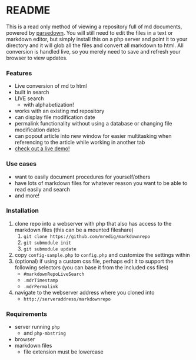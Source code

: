 # README

This is a read only method of viewing a repository full of md documents, powered by [parsedown](https://github.com/erusev/parsedown). You will still need to edit the files in a text or markdown editor, but simply install this on a php server and point it to your directory and it will glob all the files and convert all markdown to html. All conversion is handled live, so you merely need to save and refresh your browser to view updates.


### Features
* Live conversion of md to html
* built in search
* LIVE search
	* with alphabetization!
* works with an existing md repository
* can display file modification date
* permalink functionality without using a database or changing file modification dates
* can popout article into new window for easier multitasking when referencing to the article while working in another tab
* [check out a live demo!](https://markdowndemo.redeggproductions.com)

### Use cases
* want to easily document procedures for yourself/others
* have lots of markdown files for whatever reason you want to be able to read easily and search
* and more!

### Installation
1. clone repo into a webserver with php that also has access to the markdown files (this can be a mounted fileshare)
	1. `git clone https://github.com/mredig/markdownrepo`
	1. `git submodule init`
	1. `git submodule update`
1. copy `config-sample.php` to `config.php` and customize the settings within
1. (optional) if using a custom css file, perhaps edit it to support the following selectors (you can base it from the included css files)
	* `#markdownRepoLiveSearch`
	* `.mdrTimestamp`
	* `.mdrPermalink`
1. navigate to the webserver address where you cloned into
	* `http://serveraddress/markdownrepo`

### Requirements
* server running `php`
	* and `php-mbstring`
* browser
* markdown files
	* file extension must be lowercase
